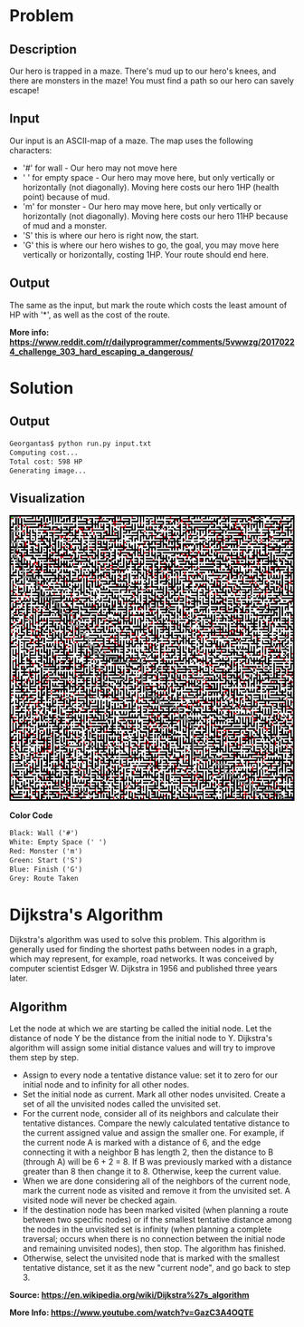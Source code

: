 # Problem
## Description
Our hero is trapped in a maze. There's mud up to our hero's knees, and there are monsters in the maze! You must find a path so our hero can savely escape!

## Input
Our input is an ASCII-map of a maze. The map uses the following characters:
* '#' for wall - Our hero may not move here
* ' ' for empty space - Our hero may move here, but only vertically or horizontally (not diagonally). Moving here costs our hero 1HP (health point) because of mud.
* 'm' for monster - Our hero may move here, but only vertically or horizontally (not diagonally). Moving here costs our hero 11HP because of mud and a monster.
* 'S' this is where our hero is right now, the start.
* 'G' this is where our hero wishes to go, the goal, you may move here vertically or horizontally, costing 1HP. Your route should end here.
## Output
The same as the input, but mark the route which costs the least amount of HP with '*', as well as the cost of the route.

**More info: https://www.reddit.com/r/dailyprogrammer/comments/5vwwzg/20170224_challenge_303_hard_escaping_a_dangerous/**

# Solution
## Output
```
Georgantas$ python run.py input.txt
Computing cost...
Total cost: 598 HP
Generating image...
```

## Visualization
![Alt text](/image_zoom.png "Visualization.")

**Color Code**
```
Black: Wall ('#')
White: Empty Space (' ')
Red: Monster ('m')
Green: Start ('S')
Blue: Finish ('G')
Grey: Route Taken
```

# Dijkstra's Algorithm
Dijkstra's algorithm was used to solve this problem. This algorithm is generally used for finding the shortest paths between nodes in a graph, which may represent, for example, road networks. It was conceived by computer scientist Edsger W. Dijkstra in 1956 and published three years later.

## Algorithm
Let the node at which we are starting be called the initial node. Let the distance of node Y be the distance from the initial node to Y. Dijkstra's algorithm will assign some initial distance values and will try to improve them step by step.
* Assign to every node a tentative distance value: set it to zero for our initial node and to infinity for all other nodes.
* Set the initial node as current. Mark all other nodes unvisited. Create a set of all the unvisited nodes called the unvisited set.
* For the current node, consider all of its neighbors and calculate their tentative distances. Compare the newly calculated tentative distance to the current assigned value and assign the smaller one. For example, if the current node A is marked with a distance of 6, and the edge connecting it with a neighbor B has length 2, then the distance to B (through A) will be 6 + 2 = 8. If B was previously marked with a distance greater than 8 then change it to 8. Otherwise, keep the current value.
* When we are done considering all of the neighbors of the current node, mark the current node as visited and remove it from the unvisited set. A visited node will never be checked again.
* If the destination node has been marked visited (when planning a route between two specific nodes) or if the smallest tentative distance among the nodes in the unvisited set is infinity (when planning a complete traversal; occurs when there is no connection between the initial node and remaining unvisited nodes), then stop. The algorithm has finished.
* Otherwise, select the unvisited node that is marked with the smallest tentative distance, set it as the new "current node", and go back to step 3.

**Source: https://en.wikipedia.org/wiki/Dijkstra%27s_algorithm**

**More Info: https://www.youtube.com/watch?v=GazC3A4OQTE**
